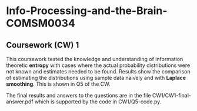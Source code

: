 # Info-Processing-and-the-Brain-COMSM0034

## Coursework (CW) 1
This coursework tested the knowledge and understanding of information theoretic **entropy** with cases where the actual probability distributions were not known and estimates needed to be found. Results show the comparison of estimating the distributions using sample data naively and with **Laplace smoothing**. This is shown in Q5 of the CW.

The final results and answers to the questions are in the file CW1/CW1-final-answer.pdf which is supported by the code in CW1/Q5-code.py.
